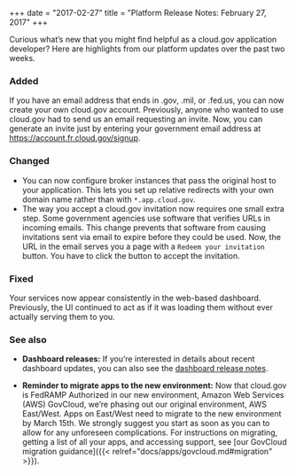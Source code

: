 +++
date = "2017-02-27"
title = "Platform Release Notes: February 27, 2017"
+++

Curious what’s new that you might find helpful as a cloud.gov application developer? Here are highlights from our platform updates over the past two weeks.

<!--more-->

### Added
If you have an email address that ends in .gov, .mil, or .fed.us, you can now create your own cloud.gov account. Previously, anyone who wanted to use cloud.gov had to send us an email requesting an invite. Now, you can generate an invite just by entering your government email address at https://account.fr.cloud.gov/signup.

### Changed
- You can now configure broker instances that pass the original host to your application. This lets you set up relative redirects with your own domain name rather than with `*.app.cloud.gov`.
- The way you accept a cloud.gov invitation now requires one small extra step. Some government agencies use software that verifies URLs in incoming emails. This change prevents that software from causing invitations sent via email to expire before they could be used. Now, the URL in the email serves you a page with a `Redeem your invitation` button. You have to click the button to accept the invitation.

### Fixed
Your services now appear consistently in the web-based dashboard. Previously, the UI continued to act as if it was loading them without ever actually serving them to you.

### See also
- **Dashboard releases:** If you’re interested in details about recent dashboard updates, you can also see the [dashboard release notes](https://github.com/18F/cg-dashboard/releases).

- **Reminder to migrate apps to the new environment:** Now that cloud.gov is FedRAMP Authorized in our new environment, Amazon Web Services (AWS) GovCloud, we’re phasing out our original environment, AWS East/West. Apps on East/West need to migrate to the new environment by March 15th. We strongly suggest you start as soon as you can to allow for any unforeseen complications. For instructions on migrating, getting a list of all your apps, and accessing support, see [our GovCloud migration guidance]({{< relref="docs/apps/govcloud.md#migration" >}}).

